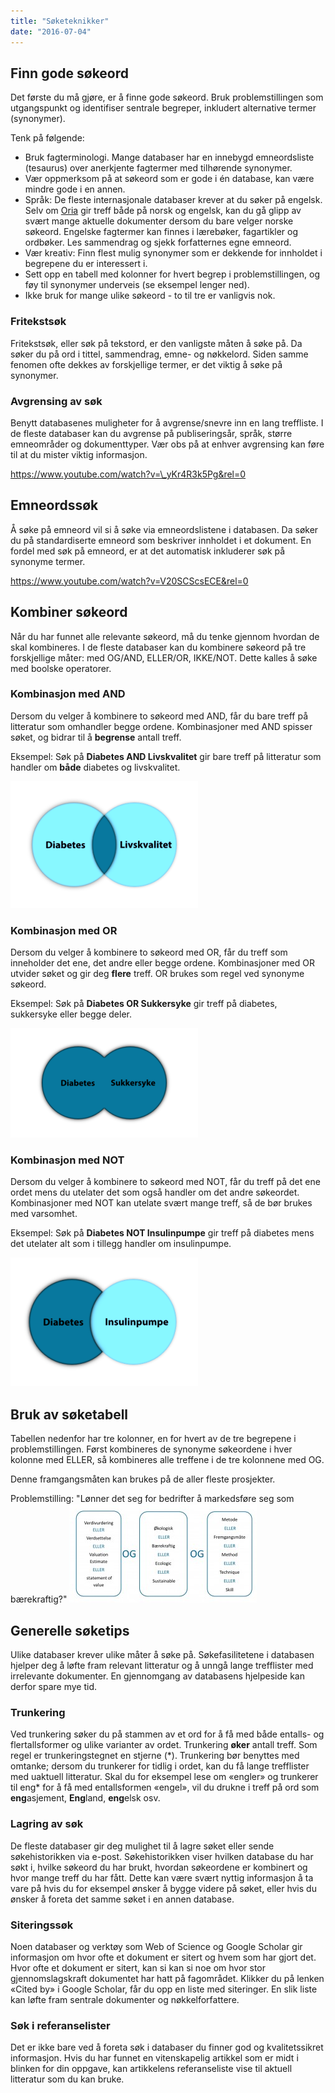 ```yaml
---
title: "Søketeknikker"
date: "2016-07-04"
---
```


## Finn gode søkeord

Det første du må gjøre, er å finne gode søkeord. Bruk problemstillingen som utgangspunkt og identifiser sentrale begreper, inkludert alternative termer (synonymer).

Tenk på følgende:

- Bruk fagterminologi. Mange databaser har en innebygd emneordsliste (tesaurus) over anerkjente fagtermer med tilhørende synonymer.
- Vær oppmerksom på at søkeord som er gode i én database, kan være mindre gode i en annen.
- Språk: De fleste internasjonale databaser krever at du søker på engelsk. Selv om [Oria](http://oria.no) gir treff både på norsk og engelsk, kan du gå glipp av svært mange aktuelle dokumenter dersom du bare velger norske søkeord. Engelske fagtermer kan finnes i lærebøker, fagartikler og ordbøker. Les sammendrag og sjekk forfatternes egne emneord.
- Vær kreativ: Finn flest mulig synonymer som er dekkende for innholdet i begrepene du er interessert i.
- Sett opp en tabell med kolonner for hvert begrep i problemstillingen, og føy til synonymer underveis (se eksempel lenger ned).
- Ikke bruk for mange ulike søkeord - to til tre er vanligvis nok.

### Fritekstsøk

Fritekstsøk, eller søk på tekstord, er den vanligste måten å søke på. Da søker du på ord i tittel, sammendrag, emne- og nøkkelord. Siden samme fenomen ofte dekkes av forskjellige termer, er det viktig å søke på synonymer.

### Avgrensing av søk

Benytt databasenes muligheter for å avgrense/snevre inn en lang treffliste. I de fleste databaser kan du avgrense på publiseringsår, språk, større emneområder og dokumenttyper. Vær obs på at enhver avgrensing kan føre til at du mister viktig informasjon.

https://www.youtube.com/watch?v=\_yKr4R3k5Pg&rel=0

## Emneordssøk

Å søke på emneord vil si å søke via emneordslistene i databasen. Da søker du på standardiserte emneord som beskriver innholdet i et dokument. En fordel med søk på emneord, er at det automatisk inkluderer søk på synonyme termer.

https://www.youtube.com/watch?v=V20SCScsECE&rel=0

## Kombiner søkeord

Når du har funnet alle relevante søkeord, må du tenke gjennom hvordan de skal kombineres. I de fleste databaser kan du kombinere søkeord på tre forskjellige måter: med OG/AND, ELLER/OR, IKKE/NOT. Dette kalles å søke med boolske operatorer.

### Kombinasjon med AND

Dersom du velger å kombinere to søkeord med AND, får du bare treff på litteratur som omhandler begge ordene. Kombinasjoner med AND spisser søket, og bidrar til å **begrense** antall treff.

Eksempel: Søk på **Diabetes AND Livskvalitet** gir bare treff på litteratur som handler om **både** diabetes og livskvalitet.

[![AND](../images/AND-300x203.png)](/wp-content/uploads/2014/08/AND.png)

### Kombinasjon med OR

Dersom du velger å kombinere to søkeord med OR, får du treff som inneholder det ene, det andre eller begge ordene. Kombinasjoner med OR utvider søket og gir deg **flere** treff. OR brukes som regel ved synonyme søkeord.

Eksempel: Søk på **Diabetes OR Sukkersyke** gir treff på diabetes, sukkersyke eller begge deler.

[![OR](../images/OR-300x175.png)](/wp-content/uploads/2014/08/OR.png)

### Kombinasjon med NOT

Dersom du velger å kombinere to søkeord med NOT, får du treff på det ene ordet mens du utelater det som også handler om det andre søkeordet. Kombinasjoner med NOT kan utelate svært mange treff, så de bør brukes med varsomhet.

Eksempel: Søk på **Diabetes NOT Insulinpumpe** gir treff på diabetes mens det utelater alt som i tillegg handler om insulinpumpe.

[![NOT](../images/NOT-300x206.png)](/wp-content/uploads/2014/08/NOT.png)

## Bruk av søketabell

Tabellen nedenfor har tre kolonner, en for hvert av de tre begrepene i problemstillingen. Først kombineres de synonyme søkeordene i hver kolonne med ELLER, så kombineres alle treffene i de tre kolonnene med OG.

Denne framgangsmåten kan brukes på de aller fleste prosjekter.

Problemstilling: "Lønner det seg for bedrifter å markedsføre seg som bærekraftig?" [![sokekombinasjon](../images/sokekombinasjon-300x158.jpg)](/wp-content/uploads/2012/04/sokekombinasjon.jpg)

## Generelle søketips

Ulike databaser krever ulike måter å søke på. Søkefasilitetene i databasen hjelper deg å løfte fram relevant litteratur og å unngå lange trefflister med irrelevante dokumenter. En gjennomgang av databasens hjelpeside kan derfor spare mye tid.

### Trunkering

Ved trunkering søker du på stammen av et ord for å få med både entalls- og flertallsformer og ulike varianter av ordet. Trunkering **øker** antall treff. Som regel er trunkeringstegnet en stjerne (\*). Trunkering bør benyttes med omtanke; dersom du trunkerer for tidlig i ordet, kan du få lange trefflister med uaktuell litteratur. Skal du for eksempel lese om «engler» og trunkerer til eng\* for å få med entallsformen «engel», vil du drukne i treff på ord som **eng**asjement, **Eng**land, **eng**elsk osv.

### Lagring av søk

De fleste databaser gir deg mulighet til å lagre søket eller sende søkehistorikken via e-post. Søkehistorikken viser hvilken database du har søkt i, hvilke søkeord du har brukt, hvordan søkeordene er kombinert og hvor mange treff du har fått. Dette kan være svært nyttig informasjon å ta vare på hvis du for eksempel ønsker å bygge videre på søket, eller hvis du ønsker å foreta det samme søket i en annen database.

### Siteringssøk

Noen databaser og verktøy som Web of Science og Google Scholar gir informasjon om hvor ofte et dokument er sitert og hvem som har gjort det. Hvor ofte et dokument er sitert, kan si kan si noe om hvor stor gjennomslagskraft dokumentet har hatt på fagområdet. Klikker du på lenken «Cited by» i Google Scholar, får du opp en liste med siteringer. En slik liste kan løfte fram sentrale dokumenter og nøkkelforfattere.

### Søk i referanselister

Det er ikke bare ved å foreta søk i databaser du finner god og kvalitetssikret informasjon. Hvis du har funnet en vitenskapelig artikkel som er midt i blinken for din oppgave, kan artikkelens referanseliste vise til aktuell litteratur som du kan bruke.
